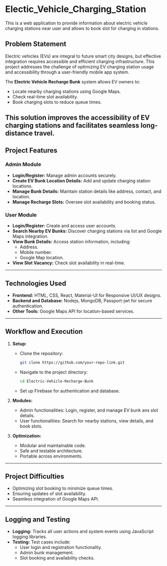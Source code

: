 # Electic_Vehicle_Charging_Station
This is a web application to provide information about electric vehicle charging stations near user and allows to book slot for charging in stations. 

## Problem Statement

Electric vehicles (EVs) are integral to future smart city designs, but effective integration requires accessible and efficient charging infrastructure. This project addresses the challenge of optimizing EV charging station usage and accessibility through a user-friendly mobile app system.

The **Electric Vehicle Recharge Bunk** system allows EV owners to:
- Locate nearby charging stations using Google Maps.
- Check real-time slot availability.
- Book charging slots to reduce queue times.

This solution improves the accessibility of EV charging stations and facilitates seamless long-distance travel.
---

## Project Features

### **Admin Module**
- **Login/Register:** Manage admin accounts securely.
- **Create EV Bunk Location Details:** Add and update charging station locations.
- **Manage Bunk Details:** Maintain station details like address, contact, and location.
- **Manage Recharge Slots:** Oversee slot availability and booking status.

### **User Module**
- **Login/Register:** Create and access user accounts.
- **Search Nearby EV Bunks:** Discover charging stations via list and Google Maps integration.
- **View Bunk Details:** Access station information, including:
  - Address.
  - Mobile number.
  - Google Map location.
- **View Slot Vacancy:** Check slot availability in real-time.

---

## Technologies Used
- **Frontend:** HTML, CSS, React, Material-UI for Responsive UI/UX designs.
- **Backend and Database:** Nodejs, MongoDB, Passport-jwt for secure authentication.
- **Other Tools:** Google Maps API for location-based services.

---

## Workflow and Execution

1. **Setup:**
   - Clone the repository:
     ```bash
     git clone https://github.com/your-repo-link.git
     ```
   - Navigate to the project directory:
     ```bash
     cd Electric-Vehicle-Recharge-Bunk
     ```
   - Set up Firebase for authentication and database.

2. **Modules:**
   - Admin functionalities: Login, register, and manage EV bunk ans slot details.
   - User functionalities: Search for nearby stations, view details, and book slots.

3. **Optimization:**
   - Modular and maintainable code.
   - Safe and testable architecture.
   - Portable across environments.

---

## Project Difficulties
- Optimizing slot booking to minimize queue times.
- Ensuring updates of slot availability.
- Seamless integration of Google Maps API.

---

## Logging and Testing
- **Logging:** Tracks all user actions and system events using JavaScript logging libraries.
- **Testing:** Test cases include:
  - User login and registration functionality.
  - Admin bunk management.
  - Slot booking and availability checks.
